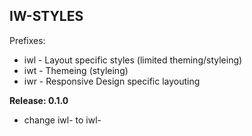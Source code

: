 ﻿IW-STYLES
---------

Prefixes:

- iwl - Layout specific styles (limited theming/styleing)
- iwt - Themeing (styleing)
- iwr - Responsive Design specific layouting

**Release: 0.1.0**

- change iwl- to iwl-


